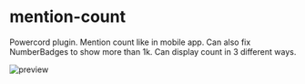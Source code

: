 # mention-count
Powercord plugin. Mention count like in mobile app. Can also fix NumberBadges to show more than 1k. Can display count in 3 different ways.

![preview](https://i.imgur.com/NKpWKdN.png)
